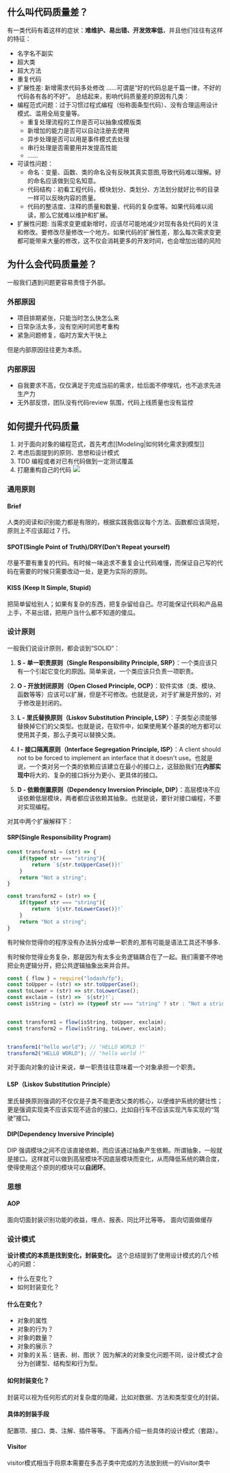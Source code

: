 ## 什么叫代码质量差？
有一类代码有着这样的症状：**难维护、易出错、开发效率低**，并且他们往往有这样的特征：
- 名字名不副实
- 超大类
- 超大方法
- 重复代码
- 扩展性差: 新增需求代码多处修改
......可谓是“好的代码总是千篇一律，不好的代码各有各的不好”。
总结起来，影响代码质量差的原因有几类：
- 编程范式问题：过于习惯过程式编程（俗称面条型代码）、没有合理运用设计模式、滥用全局变量等。
	- 重复处理流程的工作是否可以抽象成模版类
	- 新增加的能力是否可以自动注册去使用
	- 异步处理是否可以用是事件模式去处理
	- 串行处理是否需要用并发提高性能
	- ......
- 可读性问题：
	- 命名：变量、函数、类的命名没有反映其真实意图,导致代码难以理解。好的命名应该做到见名知意。
	- 代码结构：初看工程代码，模块划分、类划分、方法划分就好比书的目录一样可以反映内容的质量。
	- 代码的整洁度、注释的质量和数量、代码的复杂度等。如果代码难以阅读，那么它就难以维护和扩展。
- 扩展性问题: 当需求变更或新增时，应该尽可能地减少对现有各处代码的关注和修改。要修改尽量修改一个地方。如果代码的扩展性差，那么每次需求变更都可能带来大量的修改，这不仅会消耗更多的开发时间，也会增加出错的风险

## 为什么会代码质量差？
一般我们遇到问题更容易责怪于外部。
### 外部原因
- 项目排期紧张，只能当时怎么快怎么来
- 日常杂活太多，没有空闲时间思考重构
- 紧急问题修复，临时方案大干快上

但是内部原因往往更为本质。
### 内部原因
- 自我要求不高，仅仅满足于完成当前的需求，给后面不停埋坑，也不追求先进生产力
- 无外部反馈，团队没有代码review 氛围，代码上线质量也没有监控
## 如何提升代码质量
1. 对于面向对象的编程范式，首先考虑[[Modeling|如何转化需求到模型]]
2. 考虑后面提到的原则、思想和设计模式
3. TDD 编程或者对已有代码做到一定测试覆盖
4. 打磨重构自己的代码
![](https://xiaohui-zhangjiakou.oss-cn-zhangjiakou.aliyuncs.com/image/202405290851575.png)
### 通用原则
#### Brief
人类的阅读和识别能力都是有限的，根据实践我倡议每个方法、函数都应该简短，原则上不应该超过 7 行。
#### SPOT(Single Point of Truth)/DRY(Don't Repeat yourself)
尽量不要有重复的代码。有时候一味追求不重复会让代码难懂，而保证自己写的代码在需要的时候只需要改动一处，是更为实际的原则。
#### KISS (Keep It Simple, Stupid)
把简单留给别人；如果有复杂的东西，把复杂留给自己。尽可能保证代码和产品易上手，不易出错，把用户当什么都不知道的傻瓜。
### 设计原则
一般我们说设计原则，都会谈到“SOLID“：

1. **S - 单一职责原则（Single Responsibility Principle, SRP）**：一个类应该只有一个引起它变化的原因。简单来说，一个类应该只负责一项职责。

2. **O - 开放封闭原则（Open Closed Principle, OCP）**：软件实体（类、模块、函数等等）应该可以扩展，但是不可修改。也就是说，对于扩展是开放的，对于修改是封闭的。

3. **L - 里氏替换原则（Liskov Substitution Principle, LSP）**：子类型必须能够替换掉它们的父类型。也就是说，在软件中，如果使用某个基类的地方都可以使用其子类，那么子类可以替换父类。

4. **I - 接口隔离原则（Interface Segregation Principle, ISP）**：A client should not to be forced to implement an interface that it doesn't use。也就是说，一个类对另一个类的依赖应该建立在最小的接口上，这鼓励我们在**内部实现中**将大的、复杂的接口拆分为更小、更具体的接口。

5. **D - 依赖倒置原则（Dependency Inversion Principle, DIP）**：高层模块不应该依赖低层模块，两者都应该依赖其抽象。也就是说，要针对接口编程，不要对实现编程。

对其中两个扩展解释下：
#### SRP(Single Responsibility Program)

```javascript
const transform1 = (str) => {
    if(typeof str === "string"){
        return `${str.toUpperCase()}!`
    }
    return "Not a string";
}

const transform2 = (str) => {
    if(typeof str === "string"){
        return `${str.toLowerCase()}!`
    }
    return "Not a string";
}

```
有时候你觉得你的程序没有办法拆分成单一职责的,那有可能是语法工具还不够多.

有时候你觉得业务复杂，那是因为有太多业务逻辑耦合在了一起。我们需要不停地把业务逻辑分开，把公共逻辑抽象出来并合并。


```javascript
const { flow } = require("lodash/fp");
const toUpper = (str) => str.toUpperCase();
const toLower = (str) => str.toLowerCase();
const exclaim = (str) => `${str}!`;
const isString = (str) => (typeof str === "string" ? str : "Not a string");


const transform1 = flow(isString, toUpper, exclaim);
const transform2 = flow(isString, toLower, exclaim);


transform1("hello world"); // "HELLO WORLD !"
transform2("HELLO WORLD"); // "hello world !"
```
对于面向对象的设计来说，单一职责往往意味着一个对象承担一个职责。

#### LSP（Liskov Substitution Principle）
里氏替换原则强调的不仅仅是子类不能更改父类的核心，以便维护系统的健壮性；更是强调实现类不应该实现不适合的接口，比如自行车不应该实现汽车实现的“驾驶”接口。
#### DIP(Dependency Inversive Principle)
DIP 强调模块之间不应该直接依赖，而应该通过抽象产生依赖。所谓抽象，一般就是接口。这样就可以做到高层模块不因底层模块而变化，从而降低系统的耦合度，使得使用这个原则的模块可以**自闭环**。


### 思想
#### AOP
面向切面封装识别功能的收益，埋点、报表、同比环比等等。
面向切面做缓存

### 设计模式
**设计模式的本质是找到变化，封装变化。** 这个总结提到了使用设计模式的几个核心的问题：
- 什么在变化？
- 如何封装变化？
#### 什么在变化？
- 对象的属性
- 对象的行为？
- 对象的数量？
- 对象的展示？
- 对象的关系：链表、树、图状？
因为解决的对象变化问题不同，设计模式才会分为创建型、结构型和行为型。
#### 如何封装变化？
封装可以视为任何形式的对复杂度的隐藏，比如对数据、方法和类型变化的封装。
#### 具体的封装手段
配置项、接口、类、注解、插件等等。
下面再介绍一些具体的设计模式（套路）。

#### Visitor
visitor模式相当于将原本需要在多态子类中完成的方法放到统一的Visitor类中